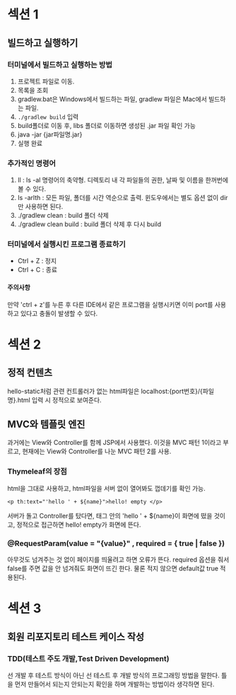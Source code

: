 # 섹션 1 

## 빌드하고 실행하기

### 터미널에서 빌드하고 실행하는 방법
1. 프로젝트 파일로 이동.
2. 목록을 조회
3. gradlew.bat은 Windows에서 빌드하는 파일, gradlew 파일은 Mac에서 빌드하는 파일.
4. ```./gradlew build``` 입력
5. build폴더로 이동 후, libs 폴더로 이동하면 생성된 .jar 파일 확인 가능
6. java -jar {jar파일명.jar}
7. 실행 완료

### 추가적인 명령어
1. ll : ls -al 명령어의 축약형. 디렉토리 내 각 파일들의 권한, 날짜 및 이름을 한꺼번에 볼 수 있다.
2. ls -arlth : 모든 파일, 폴더를 시간 역순으로 출력. 윈도우에서는 별도 옵션 없이 dir만 사용하면 된다.
3. ./gradlew clean : build 폴더 삭제
4. ./gradlew clean build : build 폴더 삭제 후 다시 build

### 터미널에서 실행시킨 프로그램 종료하기
- Ctrl + Z : 정지
- Ctrl + C : 종료

#### 주의사항
만약 'ctrl + z'를 누른 후 다른 IDE에서 같은 프로그램을 실행시키면 이미 port를 사용하고 있다고 충돌이 발생할 수 있다.


# 섹션 2

## 정적 컨텐츠
hello-static처럼 관련 컨트롤러가 없는 html파일은 localhost:{port번호}/{파일명}.html 입력 시 정적으로 보여준다.

## MVC와 템플릿 엔진
과거에는 View와 Controller를 함께 JSP에서 사용했다. 이것을 MVC 패턴 1이라고 부르고, 현재에는 View와 Controller를 나눈 MVC 패턴 2를 사용.

### Thymeleaf의 장점
html을 그대로 사용하고, html파일을 서버 없이 열어봐도 껍데기를 확인 가능.
```
<p th:text="'hello ' + ${name}">hello! empty </p> 
```
서버가 돌고 Controller를 탔다면, 태그 안의 'hello ' + ${name}이 화면에 떴을 것이고,
정적으로 접근하면 hello! empty가 화면에 뜬다.

### @RequestParam(value = "{value}" , required = { true | false })
아무것도 넘겨주는 것 없이 페이지를 띄울려고 하면 오류가 뜬다.
required 옵션을 줘서 false를 주면 값을 안 넘겨줘도 화면이 뜨긴 한다.
물론 적지 않으면 default값 true 적용된다.

# 섹션 3

## 회원 리포지토리 테스트 케이스 작성

### TDD(테스트 주도 개발,Test Driven Development)
선 개발 후 테스트 방식이 아닌 선 테스트 후 개발 방식의 프로그래밍 방법을 말한다.
틀을 먼저 만들어서 되는지 안되는지 확인을 하며 개발하는 방법이라 생각하면 된다.



